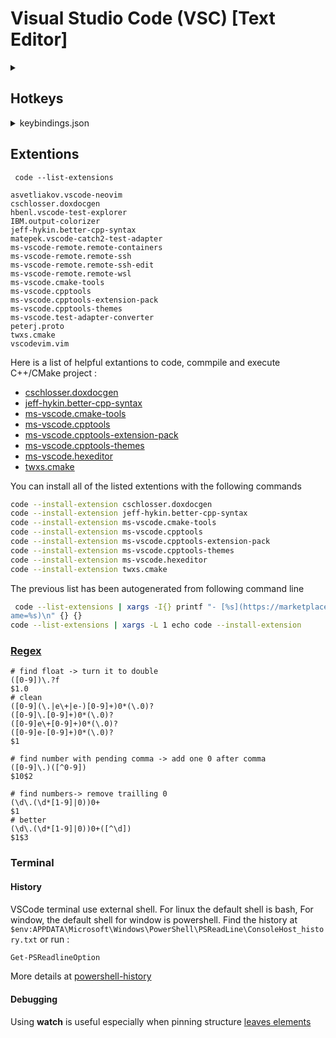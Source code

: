 
# Visual Studio Code (VSC) [Text Editor]

<details><summary>
  
Hotkeys
---
</summary>
  
|Keys|Command|Action|Details|
|-|-|-|-|
|Alt+Arrow|Left -> "workbench.action.navigateBack"||
|Ctrl+P||Find file|
|Ctrl+Shift+F||Find string in all projet|
|Ctrl+Shift+P||See all commands|
|Ctrl+k Ctrl+k||Key pressed to text|
|Ctrl+Alt+Arrow||Add cursor|
|Ctrl+d||add cursor to next matching pattern|
|Ctrl+/||Comment toggle selected lines|
|"||Surround selection with quote|
|Ctrl+Space||Snippets|
|Ctrl+Shift+\\ |editor.action.jumpToBracket| jump to closing brace|
|Ctrl+Shift+[||  Fold current region|
|Ctrl+Shift+]||Unfold current region|
|Ctrl+K Z|workbench.action.toggleZenMode|Zen Mode|to fix conflict with VIM `"vim.handleKeys": {"<C-k>": false},`
||
||workbench.action.openGlobalKeybindings|See all commands and shortcut bindings (in settings)|[vscode keybindings customization]
||workbench.action.openDefaultKeybindingsFile|See all commands and shortcut bindings (in JSON file)|
||workbench.action.openGlobalKeybindingsFile|See edited shortcut bindings (in JSON file)|
|**Modified**
|Ctrl+j Ctrl+k||toggleVim|enable/disable VimPlugin| if vscodevim installed. Not neovim.
|Ctrl+l||Clean output window if focused| when clause : `focusedView == 'workbench.panel.output'` [edite when clause]
|Alt+h (Alt+l)||Move the selection to left (right)|
|Alt+o|| toggle header/source C++|
|[More key bindings]

 </details>
  
<details><summary> keybindings.json </summary>

```json
// Place your key bindings in this file to override the defaults
[
  {
    "command": "vscode-neovim.compositeEscape1",
    "key": "j",
    "when": "neovim.mode == insert && editorTextFocus",
    "args": "j"
  },
  {
    "command": "vscode-neovim.compositeEscape2",
    "key": "k",
    "when": "neovim.mode == insert && editorTextFocus",
    "args": "k"
  },
  {
    "key": "ctrl+j ctrl+k",
    "command": "toggleVim"
  },
  {
    "key": "ctrl+l",
    "command": "workbench.output.action.clearOutput",
    "when": "focusedView == workbench.panel.output"
  },
  {
    "key": "shift+backspace",
    "command": "deleteRight",
    "when": "textInputFocus"
  },
  {
    "key": "delete",
    "command": "-deleteRight",
    "when": "textInputFocus"
  },
  {
    "key": "alt+h",
    "command": "editor.action.moveCarretLeftAction",
    "when": "editorTextFocus && editorHasSelection"
  },
  {
    "key": "alt+h",
    "command": "cursorLeft",
    "when": "editorTextFocus && !editorHasSelection"
  },
  {
    "key": "alt+l",
    "command": "editor.action.moveCarretRightAction",
    "when": "editorTextFocus && editorHasSelection"
  },
  {
    "key": "alt+l",
    "command": "cursorRight",
    "when": "editorTextFocus && !editorHasSelection"
  },
  // Toggle between terminal and editor focus
  {
    "key":     "ctrl+`",
    "command": "workbench.action.terminal.focus"
  },
  {
    "key":     "ctrl+`",
    "command": "workbench.action.focusActiveEditorGroup",
    "when":    "terminalFocus"
  },
]
```
</details>

Extentions
---
` code --list-extensions`
```
asvetliakov.vscode-neovim
cschlosser.doxdocgen
hbenl.vscode-test-explorer
IBM.output-colorizer
jeff-hykin.better-cpp-syntax
matepek.vscode-catch2-test-adapter
ms-vscode-remote.remote-containers
ms-vscode-remote.remote-ssh
ms-vscode-remote.remote-ssh-edit
ms-vscode-remote.remote-wsl
ms-vscode.cmake-tools
ms-vscode.cpptools
ms-vscode.cpptools-extension-pack
ms-vscode.cpptools-themes
ms-vscode.test-adapter-converter
peterj.proto
twxs.cmake
vscodevim.vim
```

Here is a list of helpful extantions to code, commpile and execute C++/CMake project :

- [cschlosser.doxdocgen](https://marketplace.visualstudio.com/items?itemName=cschlosser.doxdocgen)
- [jeff-hykin.better-cpp-syntax](https://marketplace.visualstudio.com/items?itemName=jeff-hykin.better-cpp-syntax)
- [ms-vscode.cmake-tools](https://marketplace.visualstudio.com/items?itemName=ms-vscode.cmake-tools)
- [ms-vscode.cpptools](https://marketplace.visualstudio.com/items?itemName=ms-vscode.cpptools)
- [ms-vscode.cpptools-extension-pack](https://marketplace.visualstudio.com/items?itemName=ms-vscode.cpptools-extension-pack)
- [ms-vscode.cpptools-themes](https://marketplace.visualstudio.com/items?itemName=ms-vscode.cpptools-themes)
- [ms-vscode.hexeditor](https://marketplace.visualstudio.com/items?itemName=ms-vscode.hexeditor)
- [twxs.cmake](https://marketplace.visualstudio.com/items?itemName=twxs.cmake)

You can install all of the listed extentions with the following commands

```sh
code --install-extension cschlosser.doxdocgen
code --install-extension jeff-hykin.better-cpp-syntax
code --install-extension ms-vscode.cmake-tools
code --install-extension ms-vscode.cpptools
code --install-extension ms-vscode.cpptools-extension-pack
code --install-extension ms-vscode.cpptools-themes
code --install-extension ms-vscode.hexeditor
code --install-extension twxs.cmake
```
The previous list has been autogenerated from following command line
```sh
 code --list-extensions | xargs -I{} printf "- [%s](https://marketplace.visualstudio.com/items?itemN
ame=%s)\n" {} {}
code --list-extensions | xargs -L 1 echo code --install-extension
```

### [Regex]

```
# find float -> turn it to double
([0-9])\.?f
$1.0
# clean
([0-9](\.|e\+|e-)[0-9]+)0*(\.0)?
([0-9]\.[0-9]+)0*(\.0)?
([0-9]e\+[0-9]+)0*(\.0)?
([0-9]e-[0-9]+)0*(\.0)?
$1

# find number with pending comma -> add one 0 after comma
([0-9]\.)([^0-9])
$10$2

# find numbers-> remove trailling 0 
(\d\.(\d*[1-9]|0))0+
$1
# better
(\d\.(\d*[1-9]|0))0+([^\d])
$1$3
```

### Terminal

#### History

VSCode terminal use external shell. For linux the default shell is bash, For window, the default shell for window is powershell.
Find the history at `$env:APPDATA\Microsoft\Windows\PowerShell\PSReadLine\ConsoleHost_history.txt` or run :
```sh
Get-PSReadlineOption
```
More details at [powershell-history](https://0xdf.gitlab.io/2018/11/08/powershell-history-file.html)


#### Debugging

Using **watch** is useful especially when pinning structure [leaves elements](https://stackoverflow.com/questions/18057566/visual-studio-watch-member-of-structure-in-an-array)



[vscode keybindings customization]: https://code.visualstudio.com/docs/getstarted/keybindings#_advanced-customization
[More key bindings]: https://code.visualstudio.com/docs/getstarted/keybindings#_basic-editing
[edite when clause]: https://code.visualstudio.com/api/references/when-clause-contexts
[Regex]: https://learn.microsoft.com/en-us/visualstudio/ide/using-regular-expressions-in-visual-studio?view=vs-2022
